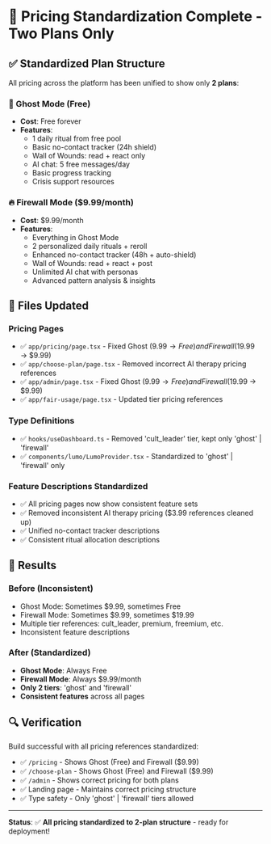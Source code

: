 # 🎯 Pricing Standardization Complete - Two Plans Only

## ✅ **Standardized Plan Structure**

All pricing across the platform has been unified to show only **2 plans**:

### **👻 Ghost Mode (Free)**
- **Cost**: Free forever
- **Features**: 
  - 1 daily ritual from free pool
  - Basic no-contact tracker (24h shield)
  - Wall of Wounds: read + react only
  - AI chat: 5 free messages/day
  - Basic progress tracking
  - Crisis support resources

### **🔥 Firewall Mode ($9.99/month)**
- **Cost**: $9.99/month
- **Features**:
  - Everything in Ghost Mode
  - 2 personalized daily rituals + reroll
  - Enhanced no-contact tracker (48h + auto-shield)
  - Wall of Wounds: read + react + post
  - Unlimited AI chat with personas
  - Advanced pattern analysis & insights

## 📝 **Files Updated**

### **Pricing Pages**
- ✅ `app/pricing/page.tsx` - Fixed Ghost ($9.99 → Free) and Firewall ($19.99 → $9.99)
- ✅ `app/choose-plan/page.tsx` - Removed incorrect AI therapy pricing references
- ✅ `app/admin/page.tsx` - Fixed Ghost ($9.99 → Free) and Firewall ($19.99 → $9.99)
- ✅ `app/fair-usage/page.tsx` - Updated tier pricing references

### **Type Definitions**
- ✅ `hooks/useDashboard.ts` - Removed 'cult_leader' tier, kept only 'ghost' | 'firewall'
- ✅ `components/lumo/LumoProvider.tsx` - Standardized to 'ghost' | 'firewall' only

### **Feature Descriptions Standardized**
- ✅ All pricing pages now show consistent feature sets
- ✅ Removed inconsistent AI therapy pricing ($3.99 references cleaned up)
- ✅ Unified no-contact tracker descriptions
- ✅ Consistent ritual allocation descriptions

## 🚀 **Results**

### **Before (Inconsistent)**
- Ghost Mode: Sometimes $9.99, sometimes Free
- Firewall Mode: Sometimes $9.99, sometimes $19.99
- Multiple tier references: cult_leader, premium, freemium, etc.
- Inconsistent feature descriptions

### **After (Standardized)**
- **Ghost Mode**: Always Free
- **Firewall Mode**: Always $9.99/month
- **Only 2 tiers**: 'ghost' and 'firewall'
- **Consistent features** across all pages

## 🔍 **Verification**

Build successful with all pricing references standardized:
- ✅ `/pricing` - Shows Ghost (Free) and Firewall ($9.99)
- ✅ `/choose-plan` - Shows Ghost (Free) and Firewall ($9.99)
- ✅ `/admin` - Shows correct pricing for both plans
- ✅ Landing page - Maintains correct pricing structure
- ✅ Type safety - Only 'ghost' | 'firewall' tiers allowed

---

**Status**: ✅ **All pricing standardized to 2-plan structure** - ready for deployment!
